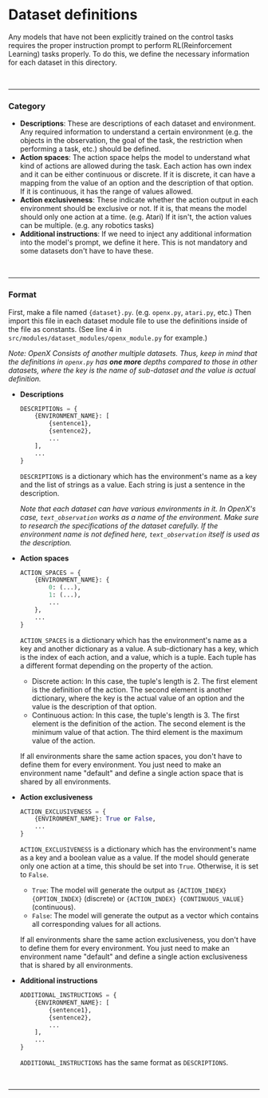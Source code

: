 # Dataset definitions

Any models that have not been explicitly trained on the control tasks requires the proper instruction prompt to perform RL(Reinforcement Learning) tasks properly. To do this, we define the necessary information for each dataset in this directory.

<br/>

---

### Category

- **Descriptions**: These are descriptions of each dataset and environment. Any required information to understand a certain environment (e.g. the objects in the observation, the goal of the task, the restriction when performing a task, etc.) should be defined.
- **Action spaces**: The action space helps the model to understand what kind of actions are allowed during the task. Each action has own index and it can be either continuous or discrete. If it is discrete, it can have a mapping from the value of an option and the description of that option. If it is continuous, it has the range of values allowed.
- **Action exclusiveness**: These indicate whether the action output in each environment should be exclusive or not. If it is, that means the model should only one action at a time. (e.g. Atari) If it isn't, the action values can be multiple. (e.g. any robotics tasks)
- **Additional instructions**: If we need to inject any additional information into the model's prompt, we define it here. This is not mandatory and some datasets don't have to have these.

<br/>

---

### Format

First, make a file named `{dataset}.py`. (e.g. `openx.py`, `atari.py`, etc.) Then import this file in each dataset module file to use the definitions inside of the file as constants. (See line 4 in `src/modules/dataset_modules/openx_module.py` for example.)

*Note: OpenX Consists of another multiple datasets. Thus, keep in mind that the definitions in `openx.py` has **one more** depths compared to those in other datasets, where the key is the name of sub-dataset and the value is actual definition.*

- **Descriptions**

  ```python
  DESCRIPTIONs = {
      {ENVIRONMENT_NAME}: [
          {sentence1},
          {sentence2},
          ...
      ],
      ...
  }
  ```

  `DESCRIPTIONS` is a dictionary which has the environment's name as a key and the list of strings as a value. Each string is just a sentence in the description.

  *Note that each dataset can have various environments in it. In OpenX's case, `text_observation` works as a name of the environment. Make sure to research the specifications of the dataset carefully. If the environment name is not defined here, `text_observation` itself is used as the description.*

- **Action spaces**

  ```python
  ACTION_SPACES = {
      {ENVIRONMENT_NAME}: {
          0: (...),
          1: (...),
          ...
      },
      ...
  }
  ```

  `ACTION_SPACES` is a dictionary which has the environment's name as a key and another dictionary as a value. A sub-dictionary has a key, which is the index of each action, and a value, which is a tuple. Each tuple has a different format depending on the property of the action.

  - Discrete action: In this case, the tuple's length is 2. The first element is the definition of the action. The second element is another dictionary, where the key is the actual value of an option and the value is the description of that option.
  - Continuous action: In this case, the tuple's length is 3. The first element is the definition of the action. The second element is the minimum value of that action. The third element is the maximum value of the action.

  If all environments share the same action spaces, you don't have to define them for every environment. You just need to make an environment name "default" and define a single action space that is shared by all environments.

- **Action exclusiveness**

  ```python
  ACTION_EXCLUSIVENESS = {
      {ENVIRONMENT_NAME}: True or False,
      ...
  }
  ```

  `ACTION_EXCLUSIVENESS` is a dictionary which has the environment's name as a key and a boolean value as a value. If the model should generate only one action at a time, this should be set into `True`. Otherwise, it is set to `False`.

  - `True`: The model will generate the output as `{ACTION_INDEX} {OPTION_INDEX}` (discrete) or `{ACTION_INDEX} {CONTINUOUS_VALUE}` (continuous).
  - `False`: The model will generate the output as a vector which contains all corresponding values for all actions.

  If all environments share the same action exclusiveness, you don't have to define them for every environment. You just need to make an environment name "default" and define a single action exclusiveness that is shared by all environments.

- **Additional instructions**

  ```python
  ADDITIONAL_INSTRUCTIONS = {
      {ENVIRONMENT_NAME}: [
          {sentence1},
          {sentence2},
          ...
      ],
      ...
  }
  ```

  `ADDITIONAL_INSTRUCTIONS` has the same format as `DESCRIPTIONS`.

<br/>

****